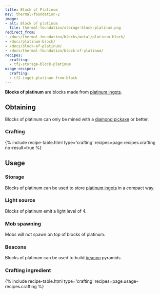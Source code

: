 ```yaml
---
title: Block of Platinum
nav: thermal-foundation-2
image:
- alt: Block of platinum
  file: thermal-foundation/storage-block-platinum.png
redirect_from:
- /docs/thermal-foundation/blocks/metal/platinum-block/
- /docs/platinum-block/
- /docs/block-of-platinum/
- /docs/thermal-foundation/block-of-platinum/
recipes:
  crafting:
  - tf2-storage-block-platinum
usage-recipes:
  crafting:
  - tf2-ingot-platinum-from-block
---
```


**Blocks of platinum** are blocks made from [platinum
ingots](/docs/thermal-foundation-2/platinum-ingot/).


Obtaining
---------

Blocks of platinum can only be mined with a [diamond
pickaxe](https://minecraft.gamepedia.com/Pickaxe) or better.

### Crafting
{% include recipe-table.html type='crafting' recipes=page.recipes.crafting no-result=true %}


Usage
-----

### Storage
Blocks of platinum can be used to store [platinum ingots](/docs/thermal-foundation-2/platinum-ingot/)
in a compact way.

### Light source
Blocks of platinum emit a light level of 4.

### Mob spawning
Mobs will not spawn on top of blocks of platinum.

### Beacons
Blocks of platinum can be used to build
[beacon](https://minecraft.gamepedia.com/Beacon) pyramids.

### Crafting ingredient
{% include recipe-table.html type='crafting' recipes=page.usage-recipes.crafting %}
